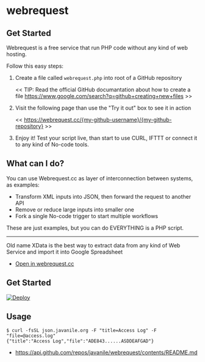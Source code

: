 # webrequest

## Get Started
 
Webrequest is a free service that run PHP code without any kind of web hosting.
 
Follow this easy steps:
 
1. Create a file called `webrequest.php` into root of a GitHub repository
 
    << TIP: Read the official GitHub documantation about how to create a file 
       https://www.google.com/search?q=github+creating+new+files >>
 
2. Visit the following page than use the "Try it out" box to see it in action
 
    << https://webrequest.cc/{my-github-username}/{my-github-repository} >>
 
3. Enjoy it! Test your script live, than start to use CURL, IFTTT 
   or connect it to any kind of No-code tools.
 
 
## What can I do?
 
You can use Webrequest.cc as layer of interconnection between systems, as examples:
 
- Transform XML inputs into JSON, then forward the request to another API
- Remove or reduce large inputs into smaller one
- Fork a single No-code trigger to start multiple workflows
 
These are just examples, but you can do EVERYTHING is a PHP script.

---

Old name XData is the best way to extract data from any kind of Web Service and import it into Google Spreadsheet

- [Open in webrequest.cc](https://javanile-webrequest.herokuapp.com/javanile/webrequest-utils/redirect?_bypass_landing_page=yes)

## Get Started

[![Deploy](https://www.herokucdn.com/deploy/button.svg)](https://heroku.com/deploy)

## Usage

```shell
$ curl -fsSL json.javanile.org -F "title=Access Log" -F "file=@access.log"
{"title":"Access Log","file":"ADE843......ASDDEAFGAD"}
```

- https://api.github.com/repos/javanile/webrequest/contents/README.md

